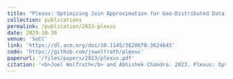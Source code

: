 ```yaml
---
title: "Plexus: Optimizing Join Approximation for Geo-Distributed Data Analytics"
collection: publications
permalink: /publication/2023-plexus
date: 2023-10-30
venue: 'SoCC'
link: 'https://dl.acm.org/doi/10.1145/3620678.3624643'
code: 'https://github.com/jswolfrath/plexus'
paperurl: '/files/papers/2023/plexus.pdf'
citation: '<b>Joel Wolfrath</b> and Abhishek Chandra. 2023. Plexus: Optimizing Join Approximation for Geo-Distributed Data Analytics. <i>14th ACM Symposium on Cloud Computing (SoCC 2023)</i>.'
---
```


